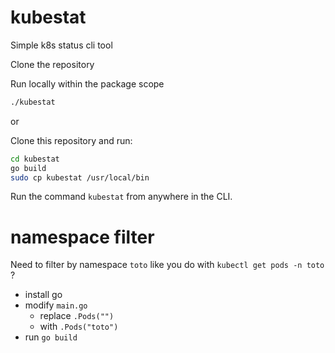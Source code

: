 # kubestat

Simple k8s status cli tool

Clone the repository

Run locally within the package scope

```bash
./kubestat
```

or

Clone this repository and run:

```bash
cd kubestat
go build
sudo cp kubestat /usr/local/bin
```

Run the command `kubestat` from anywhere in the CLI.

# namespace filter

Need to filter by namespace `toto` like you do with `kubectl get pods -n toto` ?

- install go
- modify `main.go`
  - replace `.Pods("")`
  - with `.Pods("toto")`
- run `go build`
